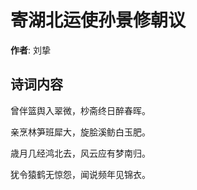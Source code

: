 # 寄湖北运使孙景修朝议

**作者**: 刘挚

## 诗词内容

曾伴篮舆入翠微，杪斋终日醉春晖。

亲烹林笋班犀大，旋脍溪鲂白玉肥。

歳月几经鸿北去，风云应有梦南归。

犹令猿鹤无惊怨，闻说频年见锦衣。

